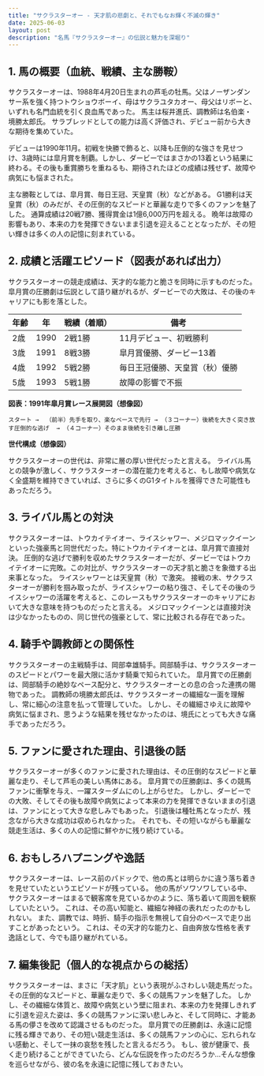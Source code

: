 ```yaml
---
title: "サクラスターオー - 天才肌の悲劇と、それでもなお輝く不滅の輝き"
date: 2025-06-03
layout: post
description: "名馬『サクラスターオー』の伝説と魅力を深堀り"
---
```


## 1. 馬の概要（血統、戦績、主な勝鞍）

サクラスターオーは、1988年4月20日生まれの芦毛の牡馬。父はノーザンダンサー系を強く持つトウショウボーイ、母はサクラユタカオー、母父はリボーと、いずれも名門血統を引く良血馬であった。  馬主は桜井進氏、調教師は名伯楽・境勝太郎氏。  サラブレッドとしての能力は高く評価され、デビュー前から大きな期待を集めていた。

デビューは1990年11月。初戦を快勝で飾ると、以降も圧倒的な強さを見せつけ、3歳時には皐月賞を制覇。しかし、ダービーではまさかの13着という結果に終わる。その後も重賞勝ちを重ねるも、期待されたほどの成績は残せず、故障や病気にも悩まされた。

主な勝鞍としては、皐月賞、毎日王冠、天皇賞（秋）などがある。  G1勝利は天皇賞（秋）のみだが、その圧倒的なスピードと華麗な走りで多くのファンを魅了した。  通算成績は20戦7勝、獲得賞金は1億6,000万円を超える。  晩年は故障の影響もあり、本来の力を発揮できないまま引退を迎えることとなったが、その短い輝きは多くの人の記憶に刻まれている。

## 2. 成績と活躍エピソード（図表があれば出力）

サクラスターオーの競走成績は、天才的な能力と脆さを同時に示すものだった。皐月賞の圧勝劇は伝説として語り継がれるが、ダービーでの大敗は、その後のキャリアにも影を落とした。

| 年齢 | 年 | 戦績（着順） | 備考 |
|---|---|---|---|
| 2歳 | 1990 | 2戦1勝 | 11月デビュー、初戦勝利 |
| 3歳 | 1991 | 8戦3勝 | 皐月賞優勝、ダービー13着 |
| 4歳 | 1992 | 5戦2勝 | 毎日王冠優勝、天皇賞（秋）優勝 |
| 5歳 | 1993 | 5戦1勝 |  故障の影響で不振 |


**図表：1991年皐月賞レース展開図（想像図）**

```
スタート →  （前半）先手を取り、楽なペースで先行 → （３コーナー）後続を大きく突き放す圧倒的な逃げ  → （４コーナー）そのまま後続を引き離し圧勝
```

**世代構成（想像図）**

サクラスターオーの世代は、非常に層の厚い世代だったと言える。  ライバル馬との競争が激しく、サクラスターオーの潜在能力を考えると、もし故障や病気なく全盛期を維持できていれば、さらに多くのG1タイトルを獲得できた可能性もあっただろう。


## 3. ライバル馬との対決

サクラスターオーは、トウカイテイオー、ライスシャワー、メジロマックイーンといった強豪馬と同世代だった。特にトウカイテイオーとは、皐月賞で直接対決。  圧倒的な逃げで勝利を収めたサクラスターオーだが、ダービーではトウカイテイオーに完敗。この対比が、サクラスターオーの天才肌と脆さを象徴する出来事となった。  ライスシャワーとは天皇賞（秋）で激突。  接戦の末、サクラスターオーが勝利を掴み取ったが、ライスシャワーの粘り強さ、そしてその後のライスシャワーの活躍を考えると、このレースもサクラスターオーのキャリアにおいて大きな意味を持つものだったと言える。 メジロマックイーンとは直接対決は少なかったものの、同じ世代の強豪として、常に比較される存在であった。


## 4. 騎手や調教師との関係性

サクラスターオーの主戦騎手は、岡部幸雄騎手。岡部騎手は、サクラスターオーのスピードとパワーを最大限に活かす騎乗で知られていた。  皐月賞での圧勝劇は、岡部騎手の絶妙なペース配分と、サクラスターオーとの息の合った連携の賜物であった。  調教師の境勝太郎氏は、サクラスターオーの繊細な一面を理解し、常に細心の注意を払って管理していた。  しかし、その繊細さゆえに故障や病気に悩まされ、思うような結果を残せなかったのは、境氏にとっても大きな痛手であっただろう。


## 5. ファンに愛された理由、引退後の話

サクラスターオーが多くのファンに愛された理由は、その圧倒的なスピードと華麗な走り、そして芦毛の美しい馬体にある。  皐月賞での圧勝劇は、多くの競馬ファンに衝撃を与え、一躍スターダムにのし上がらせた。  しかし、ダービーでの大敗、そしてその後も故障や病気によって本来の力を発揮できないままの引退は、ファンにとって大きな悲しみでもあった。  引退後は種牡馬となったが、残念ながら大きな成功は収められなかった。  それでも、その短いながらも華麗な競走生活は、多くの人の記憶に鮮やかに残り続けている。


## 6. おもしろハプニングや逸話

サクラスターオーは、レース前のパドックで、他の馬とは明らかに違う落ち着きを見せていたというエピソードが残っている。  他の馬がソワソワしている中、サクラスターオーはまるで観客席を見ているかのように、落ち着いて周囲を観察していたという。  これは、その高い知能と、繊細な神経の表れだったのかもしれない。  また、調教では、時折、騎手の指示を無視して自分のペースで走り出すことがあったという。  これは、その天才的な能力と、自由奔放な性格を表す逸話として、今でも語り継がれている。


## 7. 編集後記（個人的な視点からの総括）

サクラスターオーは、まさに「天才肌」という表現がふさわしい競走馬だった。  その圧倒的なスピードと、華麗な走りで、多くの競馬ファンを魅了した。  しかし、その繊細な体質と、故障や病気という壁に阻まれ、本来の力を発揮しきれずに引退を迎えた姿は、多くの競馬ファンに深い悲しみと、そして同時に、才能ある馬の儚さを改めて認識させるものだった。  皐月賞での圧勝劇は、永遠に記憶に残る輝きであり、その短い競走生活は、多くの競馬ファンの心に、忘れられない感動と、そして一抹の哀愁を残したと言えるだろう。  もし、彼が健康で、長く走り続けることができていたら、どんな伝説を作ったのだろうか…そんな想像を巡らせながら、彼の名を永遠に記憶に残しておきたい。
